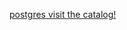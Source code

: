 [postgres visit the catalog!](https://www.postgresql.eu/events/nordicpgday2019/sessions/session/2355/slides/173/visiting_the_catalog_pdfa.pdf)
